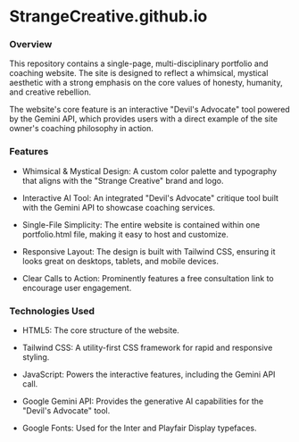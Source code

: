 # StrangeCreative.github.io
### Overview
This repository contains a single-page, multi-disciplinary portfolio and coaching website. The site is designed to reflect a whimsical, mystical aesthetic with a strong emphasis on the core values of honesty, humanity, and creative rebellion.

The website's core feature is an interactive "Devil's Advocate" tool powered by the Gemini API, which provides users with a direct example of the site owner's coaching philosophy in action.

### Features
- Whimsical & Mystical Design: A custom color palette and typography that aligns with the "Strange Creative" brand and logo.

- Interactive AI Tool: An integrated "Devil's Advocate" critique tool built with the Gemini API to showcase coaching services.

- Single-File Simplicity: The entire website is contained within one portfolio.html file, making it easy to host and customize.

- Responsive Layout: The design is built with Tailwind CSS, ensuring it looks great on desktops, tablets, and mobile devices.

- Clear Calls to Action: Prominently features a free consultation link to encourage user engagement.
  
### Technologies Used
- HTML5: The core structure of the website.

- Tailwind CSS: A utility-first CSS framework for rapid and responsive styling.

- JavaScript: Powers the interactive features, including the Gemini API call.

- Google Gemini API: Provides the generative AI capabilities for the "Devil's Advocate" tool.

- Google Fonts: Used for the Inter and Playfair Display typefaces.

